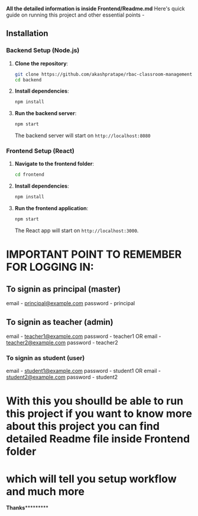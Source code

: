 **All the detailed information is inside Frontend/Readme.md**
Here's quick guide on running this project and other essential points - 

## Installation

### Backend Setup (Node.js)

1. **Clone the repository**:
    ```bash
    git clone https://github.com/akashpratape/rbac-classroom-management.git
    cd backend
    ```

2. **Install dependencies**:
    ```bash
    npm install
    ```

3. **Run the backend server**:
    ```bash
    npm start
    ```
   The backend server will start on `http://localhost:8080`

### Frontend Setup (React)

1. **Navigate to the frontend folder**:
    ```bash
    cd frontend
    ```

2. **Install dependencies**:
    ```bash
    npm install
    ```

3. **Run the frontend application**:
    ```bash
    npm start
    ```
   The React app will start on `http://localhost:3000`.

# IMPORTANT POINT TO REMEMBER FOR LOGGING IN:
## To signin as principal (master)
email - principal@example.com
password - principal

## To signin as teacher (admin)
email - teacher1@example.com
password - teacher1
OR
email - teacher2@example.com
password - teacher2

### To signin as student (user)
email - student1@example.com
password - student1
OR
email - student2@example.com
password - student2

# With this you shoulld be able to run this project if you want to know more about this project you can find detailed Readme file inside Frontend folder
# which will tell you setup workflow and much more

********************************************************************Thanks*****************************************************************************
